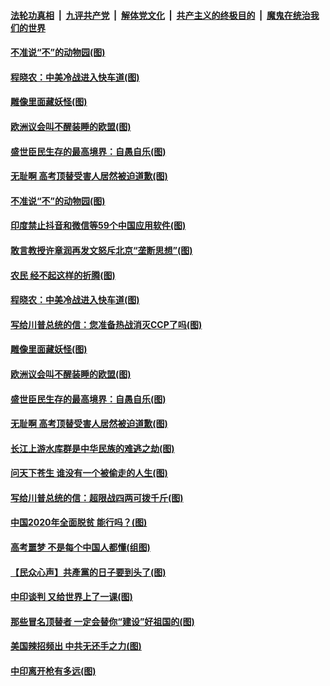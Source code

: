 

####  [法轮功真相](../../../../basic/blob/master/README.md?t=06302231) &nbsp;|&nbsp; [九评共产党](../../../../9ping.md/blob/master/README.md?t=06302231) &nbsp;|&nbsp; [解体党文化](../../../../jtdwh.md/blob/master/README.md?t=06302231)  &nbsp;|&nbsp; [共产主义的终极目的](../../../../gczydzjmd.md/blob/master/README.md?t=06302231) &nbsp;|&nbsp; [魔鬼在统治我们的世界](../../../../mgztzwmdsj.md/blob/master/README.md?t=06302231) 

#### [不准说“不”的动物园(图)](../pages/p4/938192.md?t=06302231) 

#### [程晓农：中美冷战进入快车道(图)](../pages/p4/938157.md?t=06302231) 

#### [雕像里面藏妖怪(图)](../pages/p4/937959.md?t=06302231) 

#### [欧洲议会叫不醒装睡的欧盟(图)](../pages/p4/938033.md?t=06302231) 

#### [盛世臣民生存的最高境界：自愚自乐(图)](../pages/p4/938023.md?t=06302231) 

#### [无耻啊 高考顶替受害人居然被迫道歉(图)](../pages/p4/938030.md?t=06302231) 

#### [不准说“不”的动物园(图)](../pages/p4/938192.md?t=06302231) 

#### [印度禁止抖音和微信等59个中国应用软件(图)](../pages/p4/938164.md?t=06302231) 

#### [敢言教授许章润再发文怒斥北京“垄断思想”(图)](../pages/p4/938162.md?t=06302231) 

#### [农民 经不起这样的折腾(图)](../pages/p4/938158.md?t=06302231) 

#### [程晓农：中美冷战进入快车道(图)](../pages/p4/938157.md?t=06302231) 

#### [写给川普总统的信：您准备热战消灭CCP了吗(图)](../pages/p4/938153.md?t=06302231) 

#### [雕像里面藏妖怪(图)](../pages/p4/937959.md?t=06302231) 

#### [欧洲议会叫不醒装睡的欧盟(图)](../pages/p4/938033.md?t=06302231) 

#### [盛世臣民生存的最高境界：自愚自乐(图)](../pages/p4/938023.md?t=06302231) 

#### [无耻啊 高考顶替受害人居然被迫道歉(图)](../pages/p4/938030.md?t=06302231) 

#### [长江上游水库群是中华民族的难逃之劫(图)](../pages/p4/938022.md?t=06302231) 

#### [问天下苍生 谁没有一个被偷走的人生(图)](../pages/p4/938026.md?t=06302231) 

#### [写给川普总统的信：超限战四两可拨千斤(图)](../pages/p4/938021.md?t=06302231) 

#### [中国2020年全面脱贫 能行吗？(图)](../pages/p4/937928.md?t=06302231) 

#### [高考噩梦 不是每个中国人都懂(组图)](../pages/p4/937927.md?t=06302231) 

#### [【民众心声】共產黨的日子要到头了(图)](../pages/p4/937474.md?t=06302231) 

#### [中印谈判 又给世界上了一课(图)](../pages/p4/937868.md?t=06302231) 

#### [那些冒名顶替者 一定会替你“建设”好祖国的(图)](../pages/p4/937925.md?t=06302231) 

#### [美国辣招频出 中共无还手之力(图)](../pages/p4/937916.md?t=06302231) 

#### [中印离开枪有多远(图)](../pages/p4/937913.md?t=06302231) 

